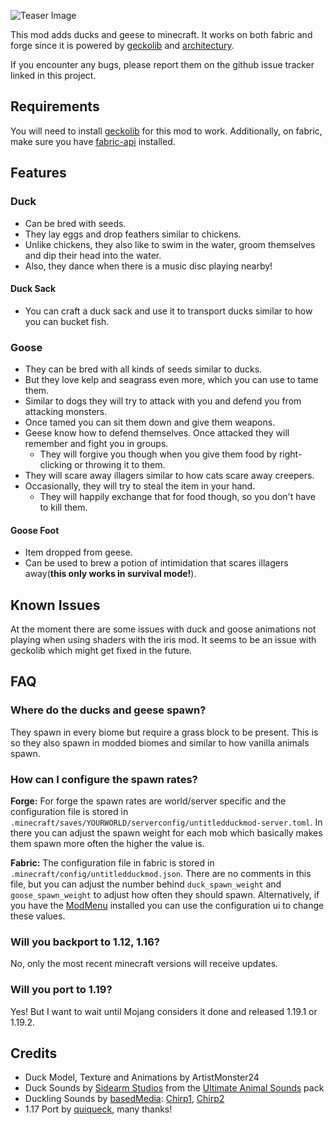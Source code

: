 ![Teaser Image](https://i.imgur.com/VeKFezN.jpg "Untitled Duck Mod")

This mod adds ducks and geese to minecraft.
It works on both fabric and forge since it is powered by [geckolib] and [architectury].

If you encounter any bugs, please report them on the github issue tracker linked in this project.

## Requirements

You will need to install [geckolib] for this mod to work.
Additionally, on fabric, make sure you have [fabric-api][fabric-api-mr] installed.

## Features

### Duck

- Can be bred with seeds.
- They lay eggs and drop feathers similar to chickens.
- Unlike chickens, they also like to swim in the water, groom themselves and dip their head into the water.
- Also, they dance when there is a music disc playing nearby!

#### Duck Sack

- You can craft a duck sack and use it to transport ducks similar to how you can bucket fish.

### Goose

- They can be bred with all kinds of seeds similar to ducks.
- But they love kelp and seagrass even more, which you can use to tame them.
- Similar to dogs they will try to attack with you and defend you from attacking monsters.
- Once tamed you can sit them down and give them weapons.
- Geese know how to defend themselves. Once attacked they will remember and fight you in groups.
  - They will forgive you though when you give them food by right-clicking or throwing it to them.
- They will scare away illagers similar to how cats scare away creepers.
- Occasionally, they will try to steal the item in your hand.
  - They will happily exchange that for food though, so you don't have to kill them.

####  Goose Foot

- Item dropped from geese.
- Can be used to brew a potion of intimidation that scares illagers away(**this only works in survival mode!**).

Known Issues
------------

At the moment there are some issues with duck and goose animations not playing when using shaders with the iris mod.
It seems to be an issue with geckolib which might get fixed in the future.

FAQ
---

### Where do the ducks and geese spawn?

They spawn in every biome but require a grass block to be present.
This is so they also spawn in modded biomes and similar to how vanilla animals spawn.

### How can I configure the spawn rates?

**Forge:** For forge the spawn rates are world/server specific and the configuration file is stored in `.minecraft/saves/YOURWORLD/serverconfig/untitledduckmod-server.toml`.
In there you can adjust the spawn weight for each mob which basically makes them spawn more often the higher the value is.

**Fabric:** The configuration file in fabric is stored in `.minecraft/config/untitledduckmod.json`.
There are no comments in this file, but you can adjust the number behind `duck_spawn_weight` and `goose_spawn_weight` to adjust how often they should spawn.
Alternatively, if you have the [ModMenu][modmenu-mr] installed you can use the configuration ui to change these values.

### Will you backport to 1.12, 1.16?

No, only the most recent minecraft versions will receive updates.

### Will you port to 1.19?

Yes! But I want to wait until Mojang considers it done and released 1.19.1 or 1.19.2.

Credits
-------

- Duck Model, Texture and Animations by ArtistMonster24
- Duck Sounds by [Sidearm Studios] from the [Ultimate Animal Sounds] pack
- Duckling Sounds by [basedMedia]: [Chirp1], [Chirp2]
- 1.17 Port by [quiqueck], many thanks!

[basedMedia]: https://freesound.org/people/basedMedia/
[geckolib]: https://geckolib.com
[architectury]: https://github.com/architectury/architectury-plugin
[Sidearm Studios]: https://sidearmstudios.com
[Ultimate Animal Sounds]: https://assetstore.unity.com/packages/audio/sound-fx/animals/ultimate-animal-sounds-173490
[Chirp1]: https://freesound.org/people/basedMedia/sounds/548099/
[Chirp2]: https://freesound.org/people/basedMedia/sounds/548096/
[fabric-api-cf]: https://www.curseforge.com/minecraft/mc-mods/fabric-api
[fabric-api-mr]: https://modrinth.com/mod/fabric-api
[quiqueck]: https://github.com/quiqueck
[modmenu-mr]: https://modrinth.com/mod/modmenu
[modmenu-cf]: https://www.curseforge.com/minecraft/mc-mods/modmenu
